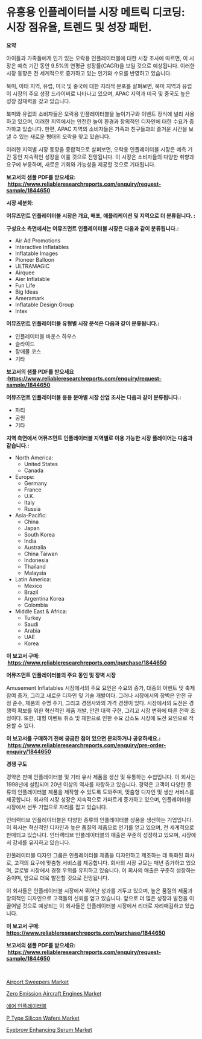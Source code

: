 <p><h1>유흥용 인플레이터블 시장 메트릭 디코딩: 시장 점유율, 트렌드 및 성장 패턴.</h1></p><p><strong>요약</strong></p>
<p><p>아이들과 가족들에게 인기 있는 오락용 인플레이터블에 대한 시장 조사에 따르면, 이 시장은 예측 기간 동안 9.5%의 연평균 성장률(CAGR)을 보일 것으로 예상됩니다. 이러한 시장 동향은 전 세계적으로 증가하고 있는 인기와 수요를 반영하고 있습니다.</p><p>북미, 아태 지역, 유럽, 미국 및 중국에 대한 지리적 분포를 살펴보면, 북미 지역과 유럽이 시장의 주요 성장 드라이버로 나타나고 있으며, APAC 지역과 미국 및 중국도 높은 성장 잠재력을 갖고 있습니다.</p><p>북미와 유럽의 소비자들은 오락용 인플레이터블을 놀이기구와 이벤트 장식에 널리 사용하고 있으며, 이러한 지역에서는 안전한 놀이 환경과 창의적인 디자인에 대한 수요가 증가하고 있습니다. 한편, APAC 지역의 소비자들은 가족과 친구들과의 즐거운 시간을 보낼 수 있는 새로운 형태의 오락을 찾고 있습니다.</p><p>이러한 지역별 시장 동향을 종합적으로 살펴보면, 오락용 인플레이터블 시장은 예측 기간 동안 지속적인 성장을 이룰 것으로 전망됩니다. 이 시장은 소비자들의 다양한 취향과 요구에 부응하며, 새로운 기회와 가능성을 제공할 것으로 기대됩니다.</p></p>
<p><strong>보고서의 샘플 PDF를 받으세요: &nbsp;<a href="https://www.reliableresearchreports.com/enquiry/request-sample/1844650">https://www.reliableresearchreports.com/enquiry/request-sample/1844650</a></strong></p>
<p><strong>시장 세분화:</strong></p>
<p><strong> 어뮤즈먼트 인플레이터블 시장은 개요, 배포, 애플리케이션 및 지역으로 더 분류됩니다. :</strong></p>
<p><strong>구성요소 측면에서는 어뮤즈먼트 인플레이터블 시장은 다음과 같이 분류됩니다.:</strong></p>
<p><ul><li>Air Ad Promotions</li><li>Interactive Inflatables</li><li>Inflatable Images</li><li>Pioneer Balloon</li><li>ULTRAMAGIC</li><li>Airquee</li><li>Aier Inflatable</li><li>Fun Life</li><li>Big Ideas</li><li>Ameramark</li><li>Inflatable Design Group</li><li>Intex</li></ul></p>
<p><strong> 어뮤즈먼트 인플레이터블 유형별 시장 분석은 다음과 같이 분류됩니다.:</strong></p>
<p><ul><li>인플레이터블 바운스 하우스</li><li>슬라이드</li><li>장애물 코스</li><li>기타</li></ul></p>
<p><strong>보고서의 샘플 PDF를 받으세요 :<a href="https://www.reliableresearchreports.com/enquiry/request-sample/1844650">https://www.reliableresearchreports.com/enquiry/request-sample/1844650</a></strong></p>
<p><strong> 어뮤즈먼트 인플레이터블 응용 분야별 시장 산업 조사는 다음과 같이 분류됩니다.:</strong></p>
<p><ul><li>파티</li><li>공원</li><li>기타</li></ul></p>
<p><strong>지역 측면에서 어뮤즈먼트 인플레이터블 지역별로 이용 가능한 시장 플레이어는 다음과 같습니다.:</strong></p>
<p><ul>
    <li>
        North America:
        <ul>
            <li>United States</li>
            <li>Canada</li>
        </ul>
    </li>
    <li>
        Europe:
        <ul>
            <li>Germany</li>
            <li>France</li>
            <li>U.K.</li>
            <li>Italy</li>
            <li>Russia</li>
        </ul>
    </li>
    <li>
        Asia-Pacific:
        <ul>
            <li>China</li>
            <li>Japan</li>
            <li>South Korea</li>
            <li>India</li>
            <li>Australia</li>
            <li>China Taiwan</li>
            <li>Indonesia</li>
            <li>Thailand</li>
            <li>Malaysia</li>
        </ul>
    </li>
    <li>
        Latin America:
        <ul>
            <li>Mexico</li>
            <li>Brazil</li>
            <li>Argentina Korea</li>
            <li>Colombia</li>
        </ul>
    </li>
    <li>
        Middle East & Africa:
        <ul>
            <li>Turkey</li>
            <li>Saudi</li>
            <li>Arabia</li>
            <li>UAE</li>
            <li>Korea</li>
        </ul>
    </li>
    </ul></p>
<p><strong>이 보고서 구매: &nbsp;<a href="https://www.reliableresearchreports.com/purchase/1844650">https://www.reliableresearchreports.com/purchase/1844650</a></strong></p>
<p><strong>어뮤즈먼트 인플레이터블의 주요 동인 및 장벽 시장</strong></p>
<p><p>Amusement Inflatables 시장에서의 주요 요인은 수요의 증가, 대중의 이벤트 및 축제 참여 증가, 그리고 새로운 디자인 및 기술 개발이다. 그러나 시장에서의 장벽은 안전 규정 준수, 제품의 수명 주기, 그리고 경쟁사와의 가격 경쟁이 있다. 시장에서의 도전은 경쟁력 확보를 위한 혁신적인 제품 개발, 안전 대책 구현, 그리고 시장 변화에 따른 전략 조정이다. 또한, 대형 이벤트 취소 및 제한으로 인한 수요 감소도 시장에 도전 요인으로 작용할 수 있다.</p></p>
<p><strong>이 보고서를 구매하기 전에 궁금한 점이 있으면 문의하거나 공유하세요.: &nbsp;<a href="https://www.reliableresearchreports.com/enquiry/pre-order-enquiry/1844650">https://www.reliableresearchreports.com/enquiry/pre-order-enquiry/1844650</a></strong></p>
<p><strong>경쟁 구도</strong></p>
<p><p>경약은 판매 인플레이터블 및 기타 유사 제품을 생산 및 유통하는 수첩입니다. 이 회사는 1998년에 설립되어 20년 이상의 역사를 자랑하고 있습니다. 경약은 고객이 다양한 종류의 인플레이터블 제품을 제작할 수 있도록 도와주며, 맞춤형 디자인 및 생산 서비스를 제공합니다. 회사의 시장 성장은 지속적으로 가파르게 증가하고 있으며, 인플레이터블 시장에서 선두 기업으로 자리를 잡고 있습니다.</p><p>인터랙티브 인플레이터블은 다양한 종류의 인플레이터블 상품을 생산하는 기업입니다. 이 회사는 혁신적인 디자인과 높은 품질의 제품으로 인기를 얻고 있으며, 전 세계적으로 판매되고 있습니다. 인터랙티브 인플레이터블의 매출은 꾸준히 성장하고 있으며, 시장에서 강세를 유지하고 있습니다.</p><p>인풀레이터블 디자인 그룹은 인플레이터블 제품을 디자인하고 제조하는 데 특화된 회사로, 고객의 요구에 맞춤형 서비스를 제공합니다. 회사의 시장 규모는 매년 증가하고 있으며, 글로벌 시장에서 경쟁 우위를 유지하고 있습니다. 이 회사의 매출은 꾸준히 성장하는 중이며, 앞으로 더욱 발전할 것으로 전망됩니다.</p><p>이 회사들은 인플레이터블 시장에서 뛰어난 성과를 거두고 있으며, 높은 품질의 제품과 창의적인 디자인으로 고객들의 신뢰를 얻고 있습니다. 앞으로 더 많은 성장과 발전을 이끌어낼 것으로 예상되는 이 회사들은 인플레이터블 시장에서 리더로 자리매김하고 있습니다.</p></p>
<p><strong>이 보고서 구매: &nbsp; <a href="https://www.reliableresearchreports.com/purchase/1844650">https://www.reliableresearchreports.com/purchase/1844650</a></strong></p>
<p><strong>보고서의 샘플 PDF를 받으세요: &nbsp;<a href="https://www.reliableresearchreports.com/enquiry/request-sample/1844650">https://www.reliableresearchreports.com/enquiry/request-sample/1844650</a></strong><strong></strong></p>
<p>&nbsp;</p>
<p><p><a href="https://sore-arch-6db.notion.site/Insights-into-Airport-Sweepers-Market-Size-Analysing-Market-Share-Trends-and-Growth-from-2024-to--66b0d8166bd44aca90f8fd86672db448">Airport Sweepers Market</a></p><p><a href="https://issuu.com/reportprime-2/docs/zero-emission-aircraft-engines-market-size-2030.pp">Zero Emission Aircraft Engines Market</a></p><p><a href="https://github.com/bunxhcci35271755/Market-Research-Report-List-1/blob/main/7320233185894.md">에어 인플레이터블</a></p><p><a href="https://github.com/derrinmiltonellis35gcl/Market-Research-Report-List-1/blob/main/p-type-silicon-wafers-market.md">P Type Silicon Wafers Market</a></p><p><a href="https://view.publitas.com/reportprime-1/eyebrow-enhancing-serum-market-challenges-opportunities-and-growth-drivers-and-major-market-players-forecasted-for-period-from-2024-2031/">Eyebrow Enhancing Serum Market</a></p></p>